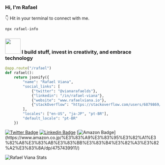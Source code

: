 ### Hi, I'm Rafael

👇 Hit in your terminal to connect with me.
```bash
npx rafael-info
```


### <img src="https://media.giphy.com/media/VIEktWtrfbgLamQgek/giphy.gif" width="50" /> I build stuff, invest in creativity, and embrace technology


```python
@app.route("/rafael")
def rafael():
    return jsonify({
        "name": "Rafael Viana",
        "social_links": [
            {"twitter": "@vianarafaelds"},
            {"linkedin": "/in/rafael-viana"},
            {"website": "www.rafaelviana.io"},
            {"stackOverflow": "https://stackoverflow.com/users/6879869/rafael-viana"}
        ],
        "locales": ["en-US", "ja-JP", "pt-BR"],
        "default_locale": "pt-BR"
    })
```
[![Twitter Badge](https://img.shields.io/badge/-Twitter-1ca0f1?style=flat-square&labelColor=1ca0f1&logo=twitter&logoColor=white&link=https://twitter.com/vianarafaelds)](https://twitter.com/vianarafaelds)
[![Linkedin Badge](https://img.shields.io/badge/-LinkedIn-blue?style=flat-square&logo=Linkedin&logoColor=white&link=https://www.linkedin.com/in/rafael-viana)](https://www.linkedin.com/in/rafael-viana)
[![Amazon Badge](https://img.shields.io/badge/-Amazon-red?style=flat-square&logo=Amazon&logoColor=white&link=[https://www.linkedin.com/in/rafael-viana](https://www.amazon.co.jp/%E3%83%A9%E3%83%95%E3%82%A1%E3%82%A8%E3%83%AB%E3%83%BB%E3%83%B4%E3%82%A3%E3%82%A2%E3%83%8A/dp/4757439911/))](https://www.amazon.co.jp/%E3%83%A9%E3%83%95%E3%82%A1%E3%82%A8%E3%83%AB%E3%83%BB%E3%83%B4%E3%82%A3%E3%82%A2%E3%83%8A/dp/4757439911/)


<img alt="Rafael Viana Stats" src="https://github-readme-stats.vianarafael.vercel.app/api?username=vianarafael&show_icons=true&hide__border=true" />
<!-- 
![](https://img.shields.io/badge/Code-JavaScript-informational?style=flat&logo=javascript&logoColor=white)
![](https://img.shields.io/badge/Code-NodeJS-informational?style=flat&logo=node.js&logoColor=white)

![](https://img.shields.io/badge/Code-ReactJS-informational?style=flat&logo=react&logoColor=white)
![](https://img.shields.io/badge/Code-NextJS-informational?style=flat&logo=next.js&logoColor=white)

![](https://img.shields.io/badge/Code-Python-informational?style=flat&logo=python&logoColor=white)
![](https://img.shields.io/badge/Code-TypeScript-informational?style=flat&logo=typescript&logoColor=white)

![](https://img.shields.io/badge/Tools-Redux-informational?style=flat&logo=redux&logoColor=white)
![](https://img.shields.io/badge/Tools-GraphQL-informational?style=flat&logo=graphql&logoColor=white)

![](https://img.shields.io/badge/Tools-AWS-informational?style=flat&logo=amazon&logoColor=white)
![](https://img.shields.io/badge/Tools-Docker-informational?style=flat&logo=docker&logoColor=white)

![](https://img.shields.io/badge/Shell-Bash-informational?style=flat&logo=gnu-bash&logoColor=white)
![](https://img.shields.io/badge/DB-PostgreSQL-informational?style=flat&logo=postgresql&logoColor=white)

![](https://img.shields.io/badge/OS-Linux-informational?style=flat&logo=linux&logoColor=white)
![](https://img.shields.io/badge/OS-Mac-informational?style=flat&logo=apple&logoColor=white)

![](https://img.shields.io/badge/Editor-VisualStudioCode-informational?style=flat&logo=visual-studio-code&logoColor=white)
![](https://img.shields.io/badge/Editor-Vim-informational?style=flat&logo=vim&logoColor=white) -->

